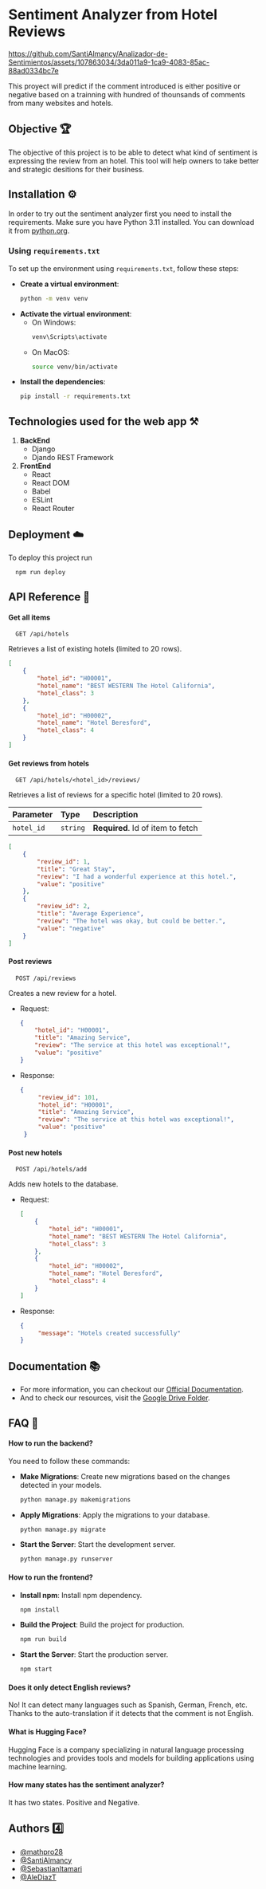
# Sentiment Analyzer from Hotel Reviews


https://github.com/SantiAlmancy/Analizador-de-Sentimientos/assets/107863034/3da011a9-1ca9-4083-85ac-88ad0334bc7e



This proyect will predict if the comment introduced is either positive or negative based on a trainning with hundred of thounsands of comments from many websites and hotels.




## Objective 🏆
The objective of this project is to be able to detect what kind of sentiment is expressing the review from an hotel. This tool will help owners to take better and strategic desitions for their business.

## Installation ⚙️
In order to try out the sentiment analyzer first you need to install the requirements.
Make sure you have Python 3.11 installed. You can download it from [python.org](https://www.python.org/downloads/).

### Using `requirements.txt`

To set up the environment using `requirements.txt`, follow these steps:

- **Create a virtual environment**:
   ```sh
   python -m venv venv

- **Activate the virtual environment**:
    - On Windows:
        ```sh
        venv\Scripts\activate
    - On MacOS: 
        ```sh 
        source venv/bin/activate
- **Install the dependencies**:
    ```sh
    pip install -r requirements.txt

## Technologies used for the web app ⚒️
1. **BackEnd**
   - Django
   - Djando REST Framework 
3. **FrontEnd**
   - React
   - React DOM
   - Babel
   - ESLint
   - React Router

## Deployment ☁️

To deploy this project run

```bash
  npm run deploy
```


## API Reference 🤖

#### Get all items

```http
  GET /api/hotels
```
Retrieves a list of existing hotels (limited to 20 rows).
```json
[
    {
        "hotel_id": "H00001",
        "hotel_name": "BEST WESTERN The Hotel California",
        "hotel_class": 3
    },
    {
        "hotel_id": "H00002",
        "hotel_name": "Hotel Beresford",
        "hotel_class": 4
    }
]

```

#### Get reviews from hotels

```http
  GET /api/hotels/<hotel_id>/reviews/
```
Retrieves a list of reviews for a specific hotel (limited to 20 rows).

| Parameter | Type     | Description                       |
| :-------- | :------- | :-------------------------------- |
| `hotel_id`| `string` | **Required**. Id of item to fetch |

```json
[
    {
        "review_id": 1,
        "title": "Great Stay",
        "review": "I had a wonderful experience at this hotel.",
        "value": "positive"
    },
    {
        "review_id": 2,
        "title": "Average Experience",
        "review": "The hotel was okay, but could be better.",
        "value": "negative"
    }
]

```

#### Post reviews

```http
  POST /api/reviews
```

Creates a new review for a hotel.

- Request: 
   ```json
   {
       "hotel_id": "H00001",
       "title": "Amazing Service",
       "review": "The service at this hotel was exceptional!",
       "value": "positive"
   }
   ```
- Response:
  ```json
  {
       "review_id": 101,
       "hotel_id": "H00001",
       "title": "Amazing Service",
       "review": "The service at this hotel was exceptional!",
       "value": "positive"
   }
  ```

#### Post new hotels

```http
  POST /api/hotels/add
```
Adds new hotels to the database.

- Request: 
   ```json
   [
       {
           "hotel_id": "H00001",
           "hotel_name": "BEST WESTERN The Hotel California",
           "hotel_class": 3
       },
       {
           "hotel_id": "H00002",
           "hotel_name": "Hotel Beresford",
           "hotel_class": 4
       }
   ]
   ```
- Response:
  ```json
  {
       "message": "Hotels created successfully"
  }
  ```



## Documentation 📚

- For more information, you can checkout our [Official Documentation](https://docs.google.com/document/d/1FK-aOhOsSnqMsrD8_Bw9apPNRCgE5sskCMFg69owqPM/edit?usp=sharing).
- And to check our resources, visit the [Google Drive Folder]().

## FAQ 🤔

#### How to run the backend?

You need to follow these commands:
- **Make Migrations**: Create new migrations based on the changes detected in your models.
    ```bash
    python manage.py makemigrations
    ```

- **Apply Migrations**: Apply the migrations to your database.
    ```bash
    python manage.py migrate
    ```

- **Start the Server**: Start the development server.
    ```bash
    python manage.py runserver
    ```

#### How to run the frontend?

- **Install npm**: Install npm dependency.
    ```bash
    npm install
    ```

- **Build the Project**: Build the project for production.
    ```bash
    npm run build
    ```

- **Start the Server**: Start the production server.
    ```bash
    npm start
    ```

#### Does it only detect English reviews?

No! It can detect many languages such as Spanish, German, French, etc. Thanks to the auto-translation if it detects that the comment is not English.

#### What is Hugging Face?

Hugging Face is a company specializing in natural language processing technologies and provides tools and models for building applications using machine learning.

#### How many states has the sentiment analyzer?

It has two states. Positive and Negative.

## Authors 4️⃣

- [@mathpro28](https://github.com/mathpro28)
- [@SantiAlmancy](https://github.com/SantiAlmancy)
- [@SebastianItamari](https://github.com/SebastianItamari)
- [@AleDiazT](https://github.com/AleDiazT)
